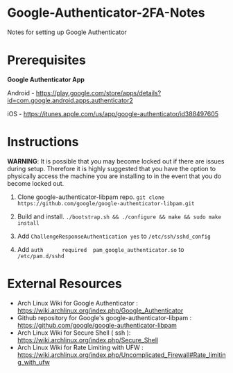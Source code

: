 # Google-Authenticator-2FA-Notes
Notes for setting up Google Authenticator




# Prerequisites

**Google Authenticator App**

Android - https://play.google.com/store/apps/details?id=com.google.android.apps.authenticator2

iOS - https://itunes.apple.com/us/app/google-authenticator/id388497605




# Instructions

__WARNING__: It is possible that you may become locked out if there are issues during setup. Therefore it is highly suggested that you have the option to physically access the machine you are installing to in the event that you do become locked out.

1) Clone google-authenticator-libpam repo.
`git clone https://github.com/google/google-authenticator-libpam.git`

2) Build and install. `./bootstrap.sh && ./configure && make && sudo make install`

3) Add `ChallengeResponseAuthentication yes` to `/etc/ssh/sshd_config`

4) Add `auth      required  pam_google_authenticator.so` to `/etc/pam.d/sshd`




# External Resources

- Arch Linux Wiki for Google Authenticator : https://wiki.archlinux.org/index.php/Google_Authenticator
- Github repository for Google's google-authenticator-libpam : https://github.com/google/google-authenticator-libpam
- Arch Linux Wiki for Secure Shell ( ssh ): https://wiki.archlinux.org/index.php/Secure_Shell
- Arch Linux Wiki for Rate Limiting with UFW : https://wiki.archlinux.org/index.php/Uncomplicated_Firewall#Rate_limiting_with_ufw
